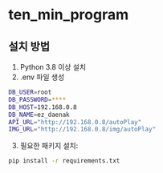# ten_min_program
## 설치 방법
1. Python 3.8 이상 설치
2. .env 파일 생성
```bash
DB_USER=root
DB_PASSWORD=****
DB_HOST=192.168.0.8
DB_NAME=ez_daenak
API_URL="http://192.168.0.8/autoPlay"
IMG_URL="http://192.168.0.8/img/autoPlay"
```
3. 필요한 패키지 설치:
```bash
pip install -r requirements.txt
